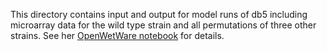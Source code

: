 This directory contains input and output for model runs of db5 including microarray data for the wild type strain and all permutations of three other strains.  See her [OpenWetWare notebook](https://openwetware.org/wiki/Alice_Finton_Online_Lab_Notebook) for details.
